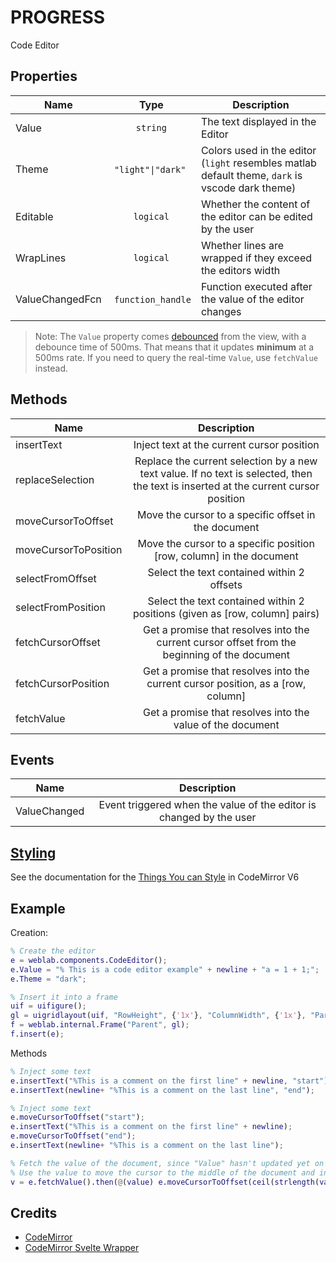 # PROGRESS

Code Editor

## Properties

| Name 	    | Type  | Description                       |
|-------	|:-:	|------------------------------	|
| Value  | `string`	| The text displayed in the Editor                 	|
| Theme | `"light"\|"dark"` | Colors used in the editor (`light` resembles matlab default theme, `dark` is vscode dark theme)
| Editable | `logical` | Whether the content of the editor can be edited by the user
| WrapLines | `logical` | Whether lines are wrapped if they exceed the editors width
| ValueChangedFcn | `function_handle` | Function executed after the value of the editor changes

> Note: The `Value` property comes [debounced](https://www.freecodecamp.org/news/javascript-debounce-example/) from the view, with a debounce time of 500ms. That means that it updates **minimum** at a 500ms rate. If you need to query the real-time `Value`, use `fetchValue` instead.

## Methods

| Name  	| Description   	|
|-------	|:-:	|
| insertText   	| Inject text at the current cursor position |
| replaceSelection  | Replace the current selection by a new text value. If no text is selected, then the text is inserted at the current cursor position |
| moveCursorToOffset  	| Move the cursor to a specific offset in the document  |
| moveCursorToPosition  	| Move the cursor to a specific position \[row, column\] in the document  |
| selectFromOffset  	| Select the text contained within 2 offsets |
| selectFromPosition  	|Select the text contained within 2 positions (given as \[row, column\] pairs)  |
| fetchCursorOffset  	| Get a promise that resolves into the current cursor offset from the beginning of the document  |
| fetchCursorPosition  	| Get a promise that resolves into the current cursor position, as a \[row, column\]|
| fetchValue  	| Get a promise that resolves into the value of the document|


## Events

| Name 	    | Description                       |
|-------	|:-:	|
| ValueChanged  | Event triggered when the value of the editor is changed by the user |    

## [Styling](../styling.md) 

See the documentation for the [Things You can Style](https://codemirror.net/examples/styling/#:~:text=Things%20you%20can%20Style) in CodeMirror V6 

## Example

Creation:

```matlab
% Create the editor
e = weblab.components.CodeEditor();
e.Value = "% This is a code editor example" + newline + "a = 1 + 1;";
e.Theme = "dark";

% Insert it into a frame
uif = uifigure(); 
gl = uigridlayout(uif, "RowHeight", {'1x'}, "ColumnWidth", {'1x'}, "Parent", uif);
f = weblab.internal.Frame("Parent", gl);
f.insert(e);
```

Methods

```matlab
% Inject some text
e.insertText("%This is a comment on the first line" + newline, "start");
e.insertText(newline+ "%This is a comment on the last line", "end");

% Inject some text
e.moveCursorToOffset("start");
e.insertText("%This is a comment on the first line" + newline);
e.moveCursorToOffset("end");
e.insertText(newline+ "%This is a comment on the last line");

% Fetch the value of the document, since "Value" hasn't updated yet on Matlab. 
% Use the value to move the cursor to the middle of the document and insert some text
v = e.fetchValue().then(@(value) e.moveCursorToOffset(ceil(strlength(value)/2))).then(@(value) e.insertText(newline+"I go in the middle"+newline));

```

## Credits

- [CodeMirror](https://codemirror.net/)
- [CodeMirror Svelte Wrapper](https://github.com/touchifyapp/svelte-codemirror-editor)
